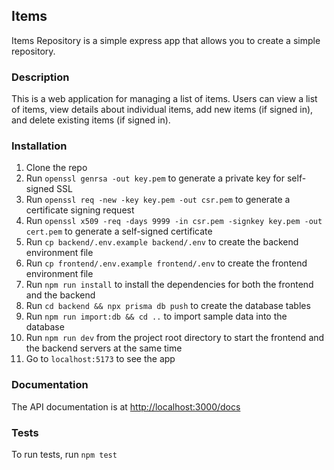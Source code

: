 ## Items

Items Repository is a simple express app that allows you to create a simple repository.

### Description

This is a web application for managing a list of items. Users can view a list of items, view details about individual
items, add new items (if signed in), and delete existing items (if signed in).

### Installation

1. Clone the repo
2. Run `openssl genrsa -out key.pem` to generate a private key for self-signed SSL
3. Run `openssl req -new -key key.pem -out csr.pem` to generate a certificate signing request
4. Run `openssl x509 -req -days 9999 -in csr.pem -signkey key.pem -out cert.pem` to generate a self-signed certificate
3. Run `cp backend/.env.example backend/.env` to create the backend environment file
4. Run `cp frontend/.env.example frontend/.env` to create the frontend environment file
5. Run `npm run install` to install the dependencies for both the frontend and the backend
6. Run `cd backend && npx prisma db push` to create the database tables
7. Run `npm run import:db && cd ..` to import sample data into the database
8. Run `npm run dev` from the project root directory to start the frontend and the backend servers at the same time
9. Go to `localhost:5173` to see the app

### Documentation

The API documentation is at [http://localhost:3000/docs](http://localhost:3000/docs)

### Tests

To run tests, run `npm test`

